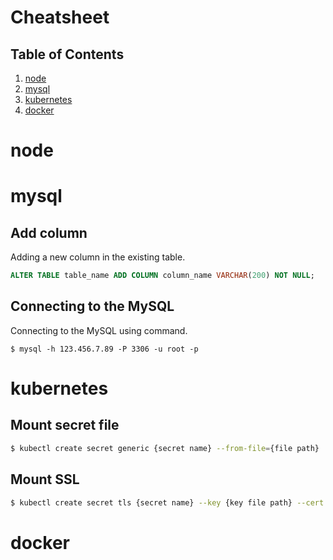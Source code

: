 # Cheatsheet

## Table of Contents
  1. [node](./docs/node/README.md)
  1. [mysql](./docs/mysql/README.md)
  1. [kubernetes](./docs/kubernetes/README.md)
  1. [docker](./docs/docker/README.md)

# node
# mysql
<!--
{
  "section" : "mysql"
}
-->
## Add column

Adding a new column in the existing table.

```sql
ALTER TABLE table_name ADD COLUMN column_name VARCHAR(200) NOT NULL;
```

<!--
{
  "section" : "mysql"
}
-->
## Connecting to the MySQL

Connecting to the MySQL using command.

```console
$ mysql -h 123.456.7.89 -P 3306 -u root -p
```
# kubernetes
<!--
{
  "section" : "kubernetes"
}
-->
## Mount secret file

```bash
$ kubectl create secret generic {secret name} --from-file={file path}
```

<!--
{
  "section" : "kubernetes"
}
-->
## Mount SSL

```bash
$ kubectl create secret tls {secret name} --key {key file path} --cert {cert file path}
```
# docker
